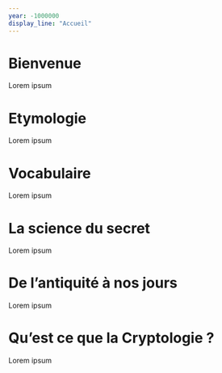 ```yaml
---
year: -1000000
display_line: "Accueil"
---
```


# Bienvenue

Lorem ipsum

# Etymologie

Lorem ipsum

# Vocabulaire

Lorem ipsum


# La science du secret

Lorem ipsum

# De l’antiquité à nos jours

Lorem ipsum


# Qu’est ce que la Cryptologie ?

Lorem ipsum
